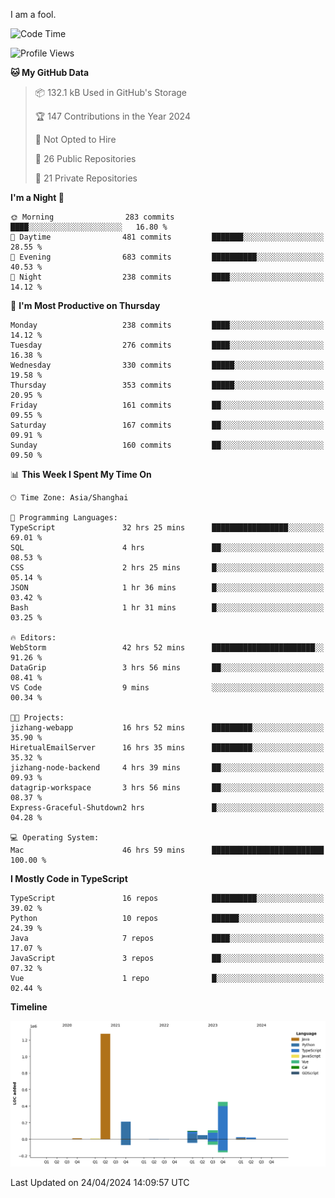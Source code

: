 I am a fool.

<!--START_SECTION:waka-->
![Code Time](http://img.shields.io/badge/Code%20Time-1%2C380%20hrs%2012%20mins-blue)

![Profile Views](http://img.shields.io/badge/Profile%20Views-7-blue)

**🐱 My GitHub Data** 

> 📦 132.1 kB Used in GitHub's Storage 
 > 
> 🏆 147 Contributions in the Year 2024
 > 
> 🚫 Not Opted to Hire
 > 
> 📜 26 Public Repositories 
 > 
> 🔑 21 Private Repositories 
 > 
**I'm a Night 🦉** 

```text
🌞 Morning                283 commits         ████░░░░░░░░░░░░░░░░░░░░░   16.80 % 
🌆 Daytime                481 commits         ███████░░░░░░░░░░░░░░░░░░   28.55 % 
🌃 Evening                683 commits         ██████████░░░░░░░░░░░░░░░   40.53 % 
🌙 Night                  238 commits         ████░░░░░░░░░░░░░░░░░░░░░   14.12 % 
```
📅 **I'm Most Productive on Thursday** 

```text
Monday                   238 commits         ████░░░░░░░░░░░░░░░░░░░░░   14.12 % 
Tuesday                  276 commits         ████░░░░░░░░░░░░░░░░░░░░░   16.38 % 
Wednesday                330 commits         █████░░░░░░░░░░░░░░░░░░░░   19.58 % 
Thursday                 353 commits         █████░░░░░░░░░░░░░░░░░░░░   20.95 % 
Friday                   161 commits         ██░░░░░░░░░░░░░░░░░░░░░░░   09.55 % 
Saturday                 167 commits         ██░░░░░░░░░░░░░░░░░░░░░░░   09.91 % 
Sunday                   160 commits         ██░░░░░░░░░░░░░░░░░░░░░░░   09.50 % 
```


📊 **This Week I Spent My Time On** 

```text
🕑︎ Time Zone: Asia/Shanghai

💬 Programming Languages: 
TypeScript               32 hrs 25 mins      █████████████████░░░░░░░░   69.01 % 
SQL                      4 hrs               ██░░░░░░░░░░░░░░░░░░░░░░░   08.53 % 
CSS                      2 hrs 25 mins       █░░░░░░░░░░░░░░░░░░░░░░░░   05.14 % 
JSON                     1 hr 36 mins        █░░░░░░░░░░░░░░░░░░░░░░░░   03.42 % 
Bash                     1 hr 31 mins        █░░░░░░░░░░░░░░░░░░░░░░░░   03.25 % 

🔥 Editors: 
WebStorm                 42 hrs 52 mins      ███████████████████████░░   91.26 % 
DataGrip                 3 hrs 56 mins       ██░░░░░░░░░░░░░░░░░░░░░░░   08.41 % 
VS Code                  9 mins              ░░░░░░░░░░░░░░░░░░░░░░░░░   00.34 % 

🐱‍💻 Projects: 
jizhang-webapp           16 hrs 52 mins      █████████░░░░░░░░░░░░░░░░   35.90 % 
HiretualEmailServer      16 hrs 35 mins      █████████░░░░░░░░░░░░░░░░   35.32 % 
jizhang-node-backend     4 hrs 39 mins       ██░░░░░░░░░░░░░░░░░░░░░░░   09.93 % 
datagrip-workspace       3 hrs 56 mins       ██░░░░░░░░░░░░░░░░░░░░░░░   08.37 % 
Express-Graceful-Shutdown2 hrs               █░░░░░░░░░░░░░░░░░░░░░░░░   04.28 % 

💻 Operating System: 
Mac                      46 hrs 59 mins      █████████████████████████   100.00 % 
```

**I Mostly Code in TypeScript** 

```text
TypeScript               16 repos            ██████████░░░░░░░░░░░░░░░   39.02 % 
Python                   10 repos            ██████░░░░░░░░░░░░░░░░░░░   24.39 % 
Java                     7 repos             ████░░░░░░░░░░░░░░░░░░░░░   17.07 % 
JavaScript               3 repos             ██░░░░░░░░░░░░░░░░░░░░░░░   07.32 % 
Vue                      1 repo              █░░░░░░░░░░░░░░░░░░░░░░░░   02.44 % 
```



**Timeline**

![Lines of Code chart](https://raw.githubusercontent.com/VeejaLiu/VeejaLiu/master/assets/bar_graph.png)


 Last Updated on 24/04/2024 14:09:57 UTC
<!--END_SECTION:waka-->
